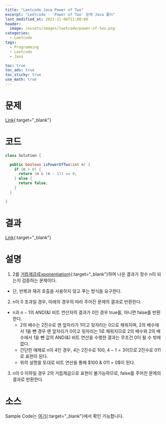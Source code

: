 ```yaml
---
title: "Leetcode Java Power of Two"
excerpt: "Leetcode - 'Power of Two' 문제 Java 풀이"
last_modified_at: 2021-11-06T11:00:00
header:
  image: /assets/images/leetcode/power-of-two.png
categories:
  - Leetcode
tags:
  - Programming
  - Leetcode
  - Java

toc: true
toc_ads: true
toc_sticky: true
use_math: true
---
```

# 문제
[Link](https://leetcode.com/problems/power-of-two/){:target="_blank"}

# 코드
```java
class Solution {

  public boolean isPowerOfTwo(int n) {
    if (n > 0) {
      return (n & (n - 1)) == 0;
    } else {
      return false;
    }
  }

}
```

# 결과
[Link](https://leetcode.com/submissions/detail/582724711/){:target="_blank"}

# 설명
1. 2를 [거듭제곱(Exponentiation)](https://en.wikipedia.org/wiki/Exponentiation){:target="_blank"}하여 나온 결과가 정수 n이 되는지 검증하는 문제이다.
- 단, 반복과 재귀 호출을 사용하지 않고 푸는 방식을 요구한다.

2. n이 0 초과일 경우, 아래의 경우의 따라 주어진 문제의 결과로 반환한다.
- n과 $n - 1$의 AND(&) 비트 연산자의 결과가 0인 경우 true를, 아니면 false를 반환한다.
  - 2의 배수는 2진수로 맨 앞자리가 1이고 뒷자리는 0으로 채워지며, 2의 배수에서 1을 뺀 경우 맨 앞자리가 0이고 뒷자리는 1로 채워지므로 2의 배수와 2의 배수에서 1을 뺀 값의 AND(&) 비트 연산을 수행한 결과는 무조건 0이 될 수 밖에 없다.
  - 간단한 예제로 n이 4인 경우, 4는 2진수로 100, $4 - 1 = 3$이므로 2진수로 011로 표현이 된다.
  - 위의 설명을 토대로 비트 연산을 통해 $100 & 011 = 0$이 된다.

3. n이 0 이하일 경우 2의 거듭제곱으로 표현이 불가능하므로, false를 주어진 문제의 결과로 반환한다.

# 소스
Sample Code는 [여기](https://github.com/GracefulSoul/leetcode/blob/master/src/main/java/gracefulsoul/problems/PowerOfTwo.java){:target="_blank"}에서 확인 가능합니다.